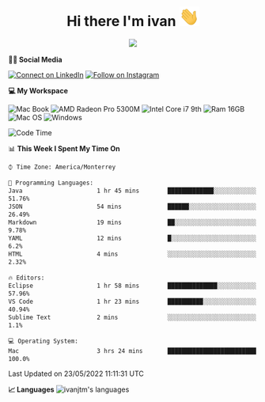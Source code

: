 <h1 align="center">Hi there I'm ivan <img src="https://raw.githubusercontent.com/ABSphreak/ABSphreak/master/gifs/Hi.gif" width="40px" /></h1>
<div align="center">
<img src="http://github-readme-streak-stats.herokuapp.com?user=ivanjtm&hide_border=true&background=00000000&border=FFFFFF00&sideNums=A8A8A8&sideLabels=A8A8A8&currStreakNum=FFC93C&dates=A8A8A8)](https://git.io/streak-stats"/>
</div>

**👦🏻 Social Media**

[![Connect on LinkedIn](https://img.shields.io/badge/LinkedIn-%230077B5.svg?&style=flat-square&logo=linkedin&logoColor=white)](https://www.linkedin.com/in/ivanjtm)
[![Follow on Instagram](https://img.shields.io/badge/Instagram-E4405F?style=flat-square&logo=instagram&logoColor=white)](https://www.instagram.com/ivanjtm)

**💻 My Workspace**

![Mac Book](https://img.shields.io/badge/Apple-MacBook_Pro_2019-999999?style=flat-square&logo=apple&logoColor=white)
![AMD Radeon Pro 5300M](https://img.shields.io/badge/AMD-Radeon_Pro_5300M-ED1C24?style=flat-square&logo=amd&logoColor=white)
![Intel Core i7 9th](https://img.shields.io/badge/Intel-Core_i7_9th-0071C5?style=flat-square&logo=intel&logoColor=white)
![Ram 16GB](https://img.shields.io/badge/RAM-16GB-230071C5?style=flat-square&logoColor=white)
![Mac OS](https://img.shields.io/badge/Mac%20OS-000000?style=flat-square&logo=apple&logoColor=white)
![Windows](https://img.shields.io/badge/Windows-0078D6?style=flat-square&logo=windows&logoColor=white)


<!--START_SECTION:waka-->
![Code Time](http://img.shields.io/badge/Code%20Time-684%20hrs%204%20mins-blue)

📊 **This Week I Spent My Time On** 

```text
⌚︎ Time Zone: America/Monterrey

💬 Programming Languages: 
Java                     1 hr 45 mins        █████████████░░░░░░░░░░░░   51.76% 
JSON                     54 mins             ██████░░░░░░░░░░░░░░░░░░░   26.49% 
Markdown                 19 mins             ██░░░░░░░░░░░░░░░░░░░░░░░   9.78% 
YAML                     12 mins             █░░░░░░░░░░░░░░░░░░░░░░░░   6.2% 
HTML                     4 mins              ░░░░░░░░░░░░░░░░░░░░░░░░░   2.32%

🔥 Editors: 
Eclipse                  1 hr 58 mins        ██████████████░░░░░░░░░░░   57.96% 
VS Code                  1 hr 23 mins        ██████████░░░░░░░░░░░░░░░   40.94% 
Sublime Text             2 mins              ░░░░░░░░░░░░░░░░░░░░░░░░░   1.1%

💻 Operating System: 
Mac                      3 hrs 24 mins       █████████████████████████   100.0%

```


 Last Updated on 23/05/2022 11:11:31 UTC
<!--END_SECTION:waka-->
**📈 Languages**
 ![ivanjtm's languages](https://wakatime.com/share/@ivanjtm/a32f83c6-d0c9-49a4-a5ae-d0440b950377.svg)
